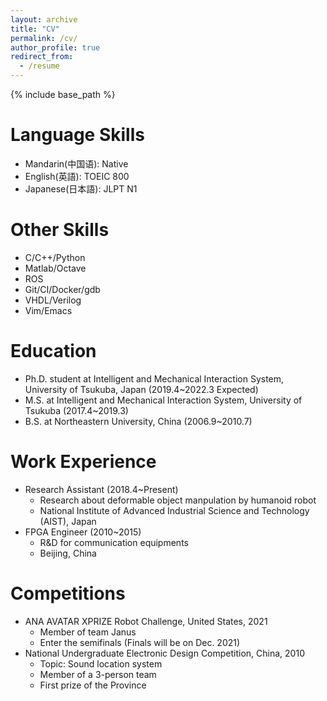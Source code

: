 ```yaml
---
layout: archive
title: "CV"
permalink: /cv/
author_profile: true
redirect_from:
  - /resume
---
```


{% include base_path %}

Language Skills
======
* Mandarin(中国语): Native
* English(英語): TOEIC 800
* Japanese(日本語): JLPT N1

Other Skills
======
* C/C++/Python
* Matlab/Octave
* ROS 
* Git/CI/Docker/gdb
* VHDL/Verilog
* Vim/Emacs

Education
======
* Ph.D. student at Intelligent and Mechanical Interaction System, University of Tsukuba, Japan (2019.4~2022.3 Expected)
* M.S. at Intelligent and Mechanical Interaction System, University of Tsukuba (2017.4~2019.3)
* B.S. at Northeastern University, China (2006.9~2010.7)

Work Experience
======
* Research Assistant (2018.4~Present)
    * Research about deformable object manpulation by humanoid robot
    * National Institute of Advanced Industrial Science and Technology (AIST), Japan
* FPGA Engineer (2010~2015)
    * R&D for communication equipments
    * Beijing, China

Competitions
======
* ANA AVATAR XPRIZE Robot Challenge, United States, 2021
    * Member of team Janus
    * Enter the semifinals (Finals will be on Dec. 2021)
* National Undergraduate Electronic Design Competition, China, 2010
    * Topic: Sound location system
    * Member of a 3-person team
    * First prize of the Province
